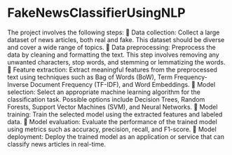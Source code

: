 # FakeNewsClassifierUsingNLP
The project involves the following steps:
 Data collection: Collect a large dataset of news articles, both real and fake. This dataset
should be diverse and cover a wide range of topics.
 Data preprocessing: Preprocess the data by cleaning and formatting the text. This step
involves removing any unwanted characters, stop words, and stemming or
lemmatizing the words.
 Feature extraction: Extract meaningful features from the preprocessed text using
techniques such as Bag of Words (BoW), Term Frequency-Inverse Document
Frequency (TF-IDF), and Word Embeddings.
 Model selection: Select an appropriate machine learning algorithm for the
classification task. Possible options include Decision Trees, Random Forests, Support
Vector Machines (SVM), and Neural Networks.
 Model training: Train the selected model using the extracted features and labeled data.
 Model evaluation: Evaluate the performance of the trained model using metrics such
as accuracy, precision, recall, and F1-score.
 Model deployment: Deploy the trained model as an application or service that can
classify news articles in real-time. 
